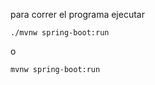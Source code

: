 para correr el programa ejecutar
```aidl
./mvnw spring-boot:run
```
o
```aidl
mvnw spring-boot:run
```